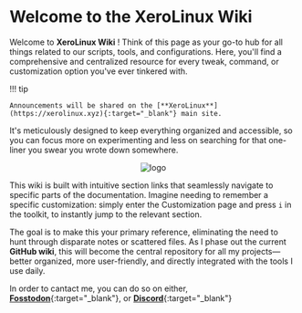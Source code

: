 # Welcome to the XeroLinux Wiki

Welcome to **XeroLinux Wiki** ! Think of this page as your go-to hub for all things related to our scripts, tools, and configurations. Here, you'll find a comprehensive and centralized resource for every tweak, command, or customization option you've ever tinkered with.

!!! tip

    Announcements will be shared on the [**XeroLinux**](https://xerolinux.xyz){:target="_blank"} main site.

It's meticulously designed to keep everything organized and accessible, so you can focus more on experimenting and less on searching for that one-liner you swear you wrote down somewhere.

<p align="center">
    <img src="https://i.imgur.com/9HqsYLP.png" alt="logo">
</p>

This wiki is built with intuitive section links that seamlessly navigate to specific parts of the documentation. Imagine needing to remember a specific customization: simply enter the Customization page and press `i` in the toolkit, to instantly jump to the relevant section.

The goal is to make this your primary reference, eliminating the need to hunt through disparate notes or scattered files. As I phase out the current **GitHub wiki**, this will become the central repository for all my projects—better organized, more user-friendly, and directly integrated with the tools I use daily.

In order to cantact me, you can do so on either, [**Fosstodon**](https://fosstodon.org/@XeroLinux){:target="_blank"}, or [**Discord**](https://discord.gg/5sqxTSuKZu){:target="_blank"}



